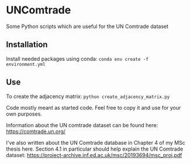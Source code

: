 # UNComtrade
Some Python scripts which are useful for the UN Comtrade dataset

## Installation
Install needed packages using conda: `conda env create -f environment.yml`


## Use
To create the adjacency matrix: `python create_adjacency_matrix.py`

Code mostly meant as started code. Feel free to copy it and use for your own purposes.

Information about the UN comtrade dataset can be found here: https://comtrade.un.org/

I've also written about the UN Comtrade database in Chapter 4 of my MSc thesis here. Section 4.1 in particular should help explain the UN Comtrade dataset: https://project-archive.inf.ed.ac.uk/msc/20193694/msc_proj.pdf
